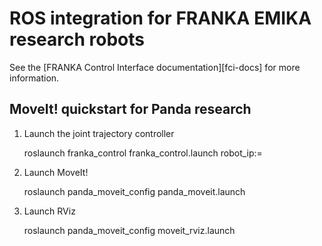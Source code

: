 # ROS integration for FRANKA EMIKA research robots

See the [FRANKA Control Interface documentation][fci-docs] for more information.

## MoveIt! quickstart for Panda research

1. Launch the joint trajectory controller

    roslaunch franka_control franka_control.launch robot_ip:=<ip>

2. Launch MoveIt!

    roslaunch panda_moveit_config panda_moveit.launch

3. Launch RViz

    roslaunch panda_moveit_config moveit_rviz.launch

